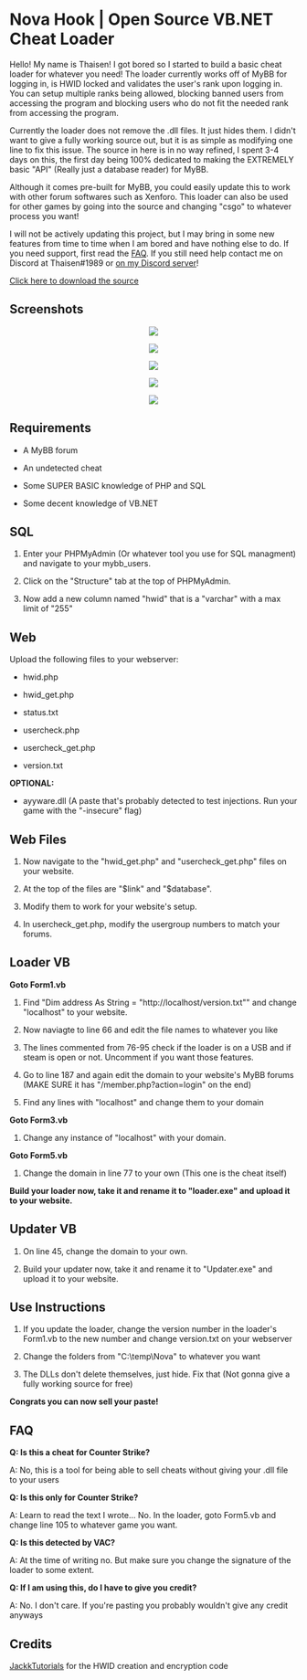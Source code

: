 # Nova Hook | Open Source VB.NET Cheat Loader

Hello! My name is Thaisen! I got bored so I started to build a basic cheat loader for whatever you need! The loader currently works off of MyBB for logging in, is HWID locked and validates the user's rank upon logging in. You can setup multiple ranks being allowed, blocking banned users from accessing the program and blocking users who do not fit the needed rank from accessing the program.

Currently the loader does not remove the .dll files. It just hides them. I didn't want to give a fully working source out, but it is as simple as modifying one line to fix this issue. The source in here is in no way refined, I spent 3-4 days on this, the first day being 100% dedicated to making the EXTREMELY basic "API" (Really just a database reader) for MyBB.

Although it comes pre-built for MyBB, you could easily update this to work with other forum softwares such as Xenforo. This loader can also be used for other games by going into the source and changing "csgo" to whatever process you want!

I will not be actively updating this project, but I may bring in some new features from time to time when I am bored and have nothing else to do. If you need support, first read the [FAQ](https://github.com/ThaisenPM/CheatLoader/blob/master/README.md#faq). If you still need help contact me on Discord at Thaisen#1989 or [on my Discord server](https://discord.gg/gSkGahq)!

[Click here to download the source](https://github.com/ThaisenPM/CheatLoader/archive/master.zip)

## Screenshots

<p align="center">
 <img src="https://i.gyazo.com/2bdf51f218a3896a22430b8282922a84.png">
</p>

<p align="center">
 <img src="https://i.gyazo.com/f02408535691e1af49464a14c244d6e3.png">
</p>

<p align="center">
 <img src="https://i.gyazo.com/3c63fa098965ec581d9091c66dbedcf1.png">
</p>

<p align="center">
 <img src="https://i.gyazo.com/fc8abe95befe5915f833739ac9e86f7d.png">
</p>

<p align="center">
 <img src="https://i.gyazo.com/24e7c1aa8d90ddff11827448d3fa67ec.png">
</p>

## Requirements

- A MyBB forum

- An undetected cheat

- Some SUPER BASIC knowledge of PHP and SQL

- Some decent knowledge of VB.NET

## SQL

1. Enter your PHPMyAdmin (Or whatever tool you use for SQL managment) and navigate to your mybb_users.

2. Click on the "Structure" tab at the top of PHPMyAdmin.

3. Now add a new column named "hwid" that is a "varchar" with a max limit of "255"

## Web

Upload the following files to your webserver:

- hwid.php

- hwid_get.php

- status.txt

- usercheck.php

- usercheck_get.php

- version.txt

**OPTIONAL:**

- ayyware.dll (A paste that's probably detected to test injections. Run your game with the "-insecure" flag)

## Web Files

1. Now navigate to the "hwid_get.php" and "usercheck_get.php" files on your website.

2. At the top of the files are "$link" and "$database".

3. Modify them to work for your website's setup.

4. In usercheck_get.php, modify the usergroup numbers to match your forums.

## Loader VB

**Goto Form1.vb**

1. Find "Dim address As String = "http://localhost/version.txt"" and change "localhost" to your website.

2. Now naviagte to line 66 and edit the file names to whatever you like

3. The lines commented from 76-95 check if the loader is on a USB and if steam is open or not. Uncomment if you want those features.

4. Go to line 187 and again edit the domain to your website's MyBB forums (MAKE SURE it has "/member.php?action=login" on the end)

5. Find any lines with "localhost" and change them to your domain

**Goto Form3.vb**

1. Change any instance of "localhost" with your domain.

**Goto Form5.vb**

1. Change the domain in line 77 to your own (This one is the cheat itself)

**Build your loader now, take it and rename it to "loader.exe" and upload it to your website.**

## Updater VB

1. On line 45, change the domain to your own.

2. Build your updater now, take it and rename it to "Updater.exe" and upload it to your website.

## Use Instructions

1. If you update the loader, change the version number in the loader's Form1.vb to the new number and change version.txt on your webserver

2. Change the folders from "C:\temp\Nova" to whatever you want

3. The DLLs don't delete themselves, just hide. Fix that (Not gonna give a fully working source for free)

**Congrats you can now sell your paste!**

## FAQ

**Q: Is this a cheat for Counter Strike?**

A: No, this is a tool for being able to sell cheats without giving your .dll file to your users

**Q: Is this only for Counter Strike?**

A: Learn to read the text I wrote... No. In the loader, goto Form5.vb and change line 105 to whatever game you want.

**Q: Is this detected by VAC?**

A: At the time of writing no. But make sure you change the signature of the loader to some extent.

**Q: If I am using this, do I have to give you credit?**

A: No. I don't care. If you're pasting you probably wouldn't give any credit anyways

## Credits

[JackkTutorials](https://www.youtube.com/channel/UC64x_rKHxY113KMWmprLBPA) for the HWID creation and encryption code
